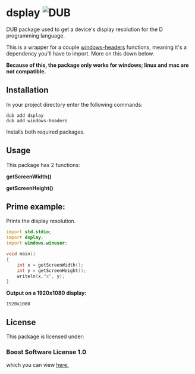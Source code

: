 # dsplay ![DUB](https://img.shields.io/dub/v/dsplay?style=plastic)
DUB package used to get a device's display resolution for the D programming language.

This is a wrapper for a couple [windows-headers](http://windows-headers.dub.pm/) functions, meaning it's a dependency
you'll have to import. More on this down below.

**Because of this, the package only works for windows; linux and mac are not compatible.**

## Installation

In your project directory enter the following commands:

```
dub add dsplay
dub add windows-headers
```

Installs both required packages.

## Usage
This package has 2 functions:


**getScreenWidth()**


**getScreenHeight()**

## Prime example:
Prints the display resolution.

```d
import std.stdio;
import dsplay;
import windows.winuser;

void main()
{
	int x = getScreenWidth();
	int y = getScreenHeight();
	writeln(x,"x", y);
}
```
**Output on a 1920x1080 display:**
```
1920x1080
```

## License
This package is licensed under:
### Boost Software License 1.0
which you can view [here.](https://github.com/Dogey11/dsplay/blob/main/LICENSE)

